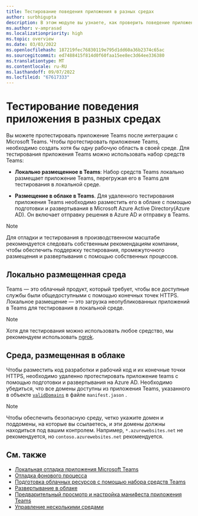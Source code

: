 ```yaml
---
title: Тестирование поведения приложения в разных средах
author: surbhigupta
description: В этом модуле вы узнаете, как проверить поведение приложения в разных средах.
ms.author: v-amprasad
ms.localizationpriority: high
ms.topic: overview
ms.date: 03/03/2022
ms.openlocfilehash: 187219fec76830119e795d1dd60a36b2374c65ac
ms.sourcegitcommit: ed7488415f814d0f60faa15ee8ec3d64ee336380
ms.translationtype: MT
ms.contentlocale: ru-RU
ms.lasthandoff: 09/07/2022
ms.locfileid: "67617333"
---
```

# <a name="test-app-behavior-in-different-environment"></a>Тестирование поведения приложения в разных средах

Вы можете протестировать приложение Teams после интеграции с Microsoft Teams. Чтобы протестировать приложение Teams, необходимо создать хотя бы одну рабочую область в своей среде. Для тестирования приложения Teams можно использовать набор средств Teams:

* **Локально размещенное в Teams**: Набор средств Teams локально размещает приложение Teams, перегружая его в Teams для тестирования в локальной среде.

* **Размещение в облаке в Teams**. Для удаленного тестирования приложения Teams необходимо разместить его в облаке с помощью подготовки и развертывания в Microsoft Azure Active Directory(Azure AD). Он включает отправку решения в Azure AD и отправку в Teams.

> [!NOTE]
> Для отладки и тестирования в производственном масштабе рекомендуется следовать собственным рекомендациям компании, чтобы обеспечить поддержку тестирования, промежуточного размещения и развертывания с помощью собственных процессов.

## <a name="locally-hosted-environment"></a>Локально размещенная среда

Teams — это облачный продукт, который требует, чтобы все доступные службы были общедоступными с помощью конечных точек HTTPS. Локальное размещение — это загрузка неопубликованных приложений в Teams для тестирования в локальной среде.

> [!NOTE]
> Хотя для тестирования можно использовать любое средство, мы рекомендуем использовать [ngrok](https://ngrok.com/download).

## <a name="cloud-hosted-environment"></a>Среда, размещенная в облаке

Чтобы разместить код разработки и рабочий код и их конечные точки HTTPS, необходимо удаленно протестировать приложение teams с помощью подготовки и развертывания на Azure AD. Необходимо убедиться, что все домены доступны из приложения Teams, указанного в объекте [`validDomains`](~/resources/schema/manifest-schema.md#validdomains) в файле `manifest.jason` .

> [!NOTE]
> Чтобы обеспечить безопасную среду, четко укажите домен и поддомены, на которые вы ссылаетесь, и эти домены должны находиться под вашим контролем. Например, `*.azurewebsites.net` не рекомендуется, но `contoso.azurewebsites.net` рекомендуется.

## <a name="see-also"></a>См. также

* [Локальная отладка приложения Microsoft Teams](debug-local.md)
* [Отладка фонового процесса](debug-background-process.md)
* [Подготовка облачных ресурсов с помощью набора средств Teams](provision.md)
* [Развертывание в облаке](deploy.md)
* [Предварительный просмотр и настройка манифеста приложения Teams](TeamsFx-preview-and-customize-app-manifest.md)
* [Управление несколькими средами](TeamsFx-multi-env.md)
